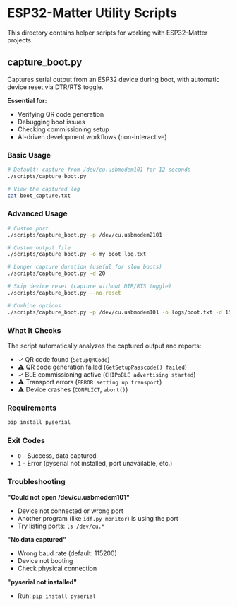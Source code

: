 # ESP32-Matter Utility Scripts

This directory contains helper scripts for working with ESP32-Matter projects.

## capture_boot.py

Captures serial output from an ESP32 device during boot, with automatic device reset via DTR/RTS toggle.

**Essential for:**
- Verifying QR code generation
- Debugging boot issues
- Checking commissioning setup
- AI-driven development workflows (non-interactive)

### Basic Usage

```bash
# Default: capture from /dev/cu.usbmodem101 for 12 seconds
./scripts/capture_boot.py

# View the captured log
cat boot_capture.txt
```

### Advanced Usage

```bash
# Custom port
./scripts/capture_boot.py -p /dev/cu.usbmodem2101

# Custom output file
./scripts/capture_boot.py -o my_boot_log.txt

# Longer capture duration (useful for slow boots)
./scripts/capture_boot.py -d 20

# Skip device reset (capture without DTR/RTS toggle)
./scripts/capture_boot.py --no-reset

# Combine options
./scripts/capture_boot.py -p /dev/cu.usbmodem101 -o logs/boot.txt -d 15
```

### What It Checks

The script automatically analyzes the captured output and reports:

- ✓ QR code found (`SetupQRCode`)
- ⚠ QR code generation failed (`GetSetupPasscode() failed`)
- ✓ BLE commissioning active (`CHIPoBLE advertising started`)
- ⚠ Transport errors (`ERROR setting up transport`)
- ⚠ Device crashes (`CONFLICT`, `abort()`)

### Requirements

```bash
pip install pyserial
```

### Exit Codes

- `0` - Success, data captured
- `1` - Error (pyserial not installed, port unavailable, etc.)

### Troubleshooting

**"Could not open /dev/cu.usbmodem101"**
- Device not connected or wrong port
- Another program (like `idf.py monitor`) is using the port
- Try listing ports: `ls /dev/cu.*`

**"No data captured"**
- Wrong baud rate (default: 115200)
- Device not booting
- Check physical connection

**"pyserial not installed"**
- Run: `pip install pyserial`

